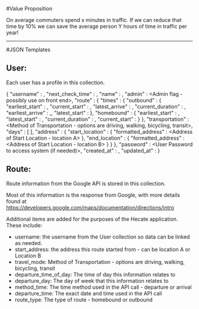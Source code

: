 #Value Proposition

On average commuters spend x minutes in traffic. If we can reduce that time by 10% we can save the average person Y hours of time in traffic per year!

---

#JSON Templates

## User:
Each user has a profile in this collection.

{
    "username" : <Username of this user>,
    "next_check_time" : <Next time to poll the Google API for this route>,
    "name" : <Name of this user>,
    "admin" : <Admin flag - possibly use on front end>,
    "route" : { <The route to track>
        "times" : {
            "outbound" : {
                "earliest_start" : <Earliest time this user wants to depart from location A to location B>,
                "current_start" : <Time this user currently departs from location A to location B>,
                "latest_arrive" : <Latest time this user wants to arrive at Location B from Location A>,
                "current_duration" : <Current time this user states it takes to go from Location A to Location B>,
                "earliest_arrive" :  <Earliest time this user wants to arrive at Location B from Location A>,,
                "latest_start" : <Latest time this user wants to depart from location A to location B>
            },
            "homebound" : {
                "earliest_start" : <Earliest time this user wants to depart from location B to location A>,
                "latest_start" : <Latest time this user wants to depart from location B to location A>,
                "current_duration" : <Current time this user states it takes to go from Location B to Location A>,
                "current_start" : <Time this user currently departs from location B to location A>
            }
        },
        "transportation" : <Method of Transportation - options are driving, walking, bicycling, transit>,
        "days" : [ <List of days the user travels this route> ],
        "address" : {
            "start_location" : {
                "formatted_address" : <Address of Start Location - location A>
            },
            "end_location" : {
                "formatted_address" : <Address of Start Location - location B>
            }
        }
    },
    "password" : <User Password to access system (if needed)>,
    "created_at" : <Date this record was created>,
    "updated_at" : <Date this record was amended>
}


## Route:

Route information from the Google API is stored in this collection.

Most of this information is the response from Google, with more details found at https://developers.google.com/maps/documentation/directions/intro

Additional items are added for the purposes of the Hecate application. These include:
- username: the username from the User collection so data can be linked as needed.
- start_address: the address this route started from - can be location A or Location B
- travel_mode: Method of Transportation - options are driving, walking, bicycling, transit
- departure_time_of_day: The time of day this information relates to
- departure_day: The day of week that this information relates to
- method_time: The time method used in the API call - departure or arrival
- departure_time: The exact date and time used in the API call
- route_type: The type of route - homebound or outbound